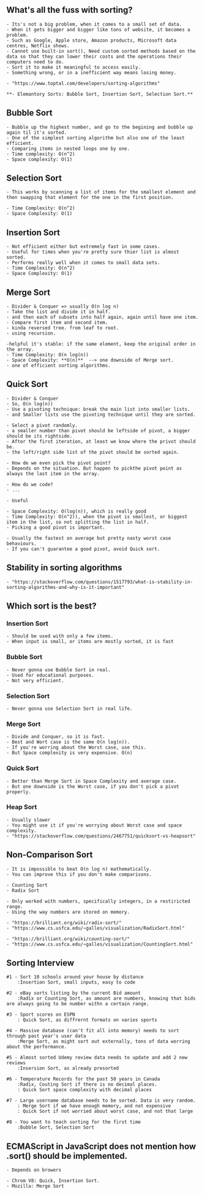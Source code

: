 ## What's all the fuss with sorting?

    - Its's not a big problem, when it comes to a small set of data.
    - When it gets bigger and bigger like tons of website, it becomes a problem.
    - Such as Google, Apple store, Amazon products, Microsoft data centres, Netflix shows.
    - Cannot use built-in sort(), Need custom sorted methods based on the data so that they can lower their costs and the operations their computers need to do.
    - Sort it to make it meaningful to access easily.
    - Something wrong, or in a inefficient way means losing money.

    - "https://www.toptal.com/developers/sorting-algorithms"

    **- Elemantory Sorts: Bubble Sort, Insertion Sort, Selection Sort.**

## Bubble Sort

    - Bubble up the highest number, and go to the begining and bubble up again til it's sorted.
    - One of the simplest sorting algorithm but also one of the least efficient.
    - Comparing items in nested loops one by one.
    - Time complexity: O(n^2)
    - Space complexity: O(1)

## Selection Sort

    - This works by scanning a list of items for the smallest element and then swapping that element for the one in the first position.

    - Time Complexity: O(n^2)
    - Space Complexity: O(1)

## Insertion Sort

    - Not efficient either but extremely fast in some cases.
    - Useful for times when you're pretty sure thier list is almost sorted.
    - Performs really well when it comes to small data sets.
    - Time Complexity: O(n^2)
    - Space Complexity: O(1)

## Merge Sort

    - Divider & Conquer => usually O(n log n)
    - Take the list and divide it in half.
    - and then each of subsets into half again, again until have one item.
    - Compare first item and second item.
    - kinda reversed tree. from leaf to root.
    - using recursion.

    -helpful it's stable: if the same element, keep the original order in the array.
    - Time Complexity: O(n log(n))
    - Space Complexity: **O(n)**  --> one downside of Merge sort.
    - one of efficient sorting algorithms.

## Quick Sort

    - Divider & Conquer
    - So, O(n log(n))
    - Use a pivoting technique: break the main list into smaller lists.
    - and Smaller lists use the pivoting technique until they are sorted.

    - Select a pivot randomly.
    - a smaller number than pivot should be leftside of pivot, a bigger should be its rightside.
    - After the first iteration, at least we know where the privot should be.
    - the left/right side list of the pivot should be sorted again.

    - How de we even pick the pivot point?
    - Depends on the situation. But happen to pickthe pivot point as always the last item in the array.

    - How do we code?
    - ...

    - Useful

    - Space Complexity: O(log(n)), which is really good
    - Time Complexity: O(n^2)), when the pivot is smallest, or biggest item in the list, so not splitting the list in half.
    - Picking a good pivot is important.

    - Usually the fastest on average but pretty nasty worst case behaviours.
    - If you can't guarantee a good pivot, avoid Quick sort.

## Stability in sorting algorithms

    - "https://stackoverflow.com/questions/1517793/what-is-stability-in-sorting-algorithms-and-why-is-it-important"

## Which sort is the best?

### Insertion Sort

    - Should be used with only a few items.
    - When input is small, or items are mostly sorted, it is fast

### Bubble Sort

    - Never gonna use Bubble Sort in real.
    - Used for educational purposes.
    - Not very efficient.

### Selection Sort

    - Never gonna use Selection Sort in real life.

### Merge Sort

    - Divide and Conquer, so it is fast.
    - Best and Wort case is the same O(n log(n)).
    - If you're worring about the Worst case, use this.
    - But Space complexity is very expensive. O(n)

### Quick Sort

    - Better than Merge Sort in Space Complexity and average case.
    - But one downside is the Worst case, if you don't pick a pivot properly.

### Heap Sort

    - Usually slower
    - You might use it if you're worrying about Worst case and space complexity.
    - "https://stackoverflow.com/questions/2467751/quicksort-vs-heapsort"

## Non-Comparison Sort

    - It is impossible to beat O(n log n) mathematically.
    - You can improve this if you don't make comparisons.

    - Counting Sort
    - Radix Sort

    - Only worked with numbers, specifically integers, in a restiricted range.
    - Using the way numbers are stored on memory.

    - "https://brilliant.org/wiki/radix-sort/"
    - "https://www.cs.usfca.edu/~galles/visualization/RadixSort.html"

    - "https://brilliant.org/wiki/counting-sort/"
    - "https://www.cs.usfca.edu/~galles/visualization/CountingSort.html"

## Sorting Interview

    #1 - Sort 10 schools around your house by distance
        :Insertion Sort, small inputs, easy to code

    #2 - eBay sorts listing by the current Bid amount
        :Radix or Counting Sort, as amount are numbers, knowing that bids are always going to be number withn a certain range.

    #3 - Sport scores on ESPN
        : Quick Sort, as diffrernt formats on varios sports

    #4 - Massive database (can't fit all into memory) needs to sort through past year's user data
        :Merge Sort, as might sort out externally, tons of data worring about the performance.

    #5 - Almost sorted Udemy review data needs to update and add 2 new reviews
        :Insersion Sort, as already presorted

    #6 - Temperature Records for the past 50 years in Canada
        :Radix, Couting Sort if there is no decimal places.
        : Quick Sort space complexity with decimal places

    #7 - Large username database needs to be sorted. Data is very random.
        : Merge Sort if we have enough memory, and not expensive
        : Quick Sort if not worried about worst case, and not that large

    #8 - You want to teach sorting for the first time
        :Bubble Sort, Selection Sort

## ECMAScript in JavaScript does not mention how .sort() should be implemented.

    - Depends on browers

    - Chrom V8: Quick, Insertion Sort.
    - Mozilla: Merge Sort
